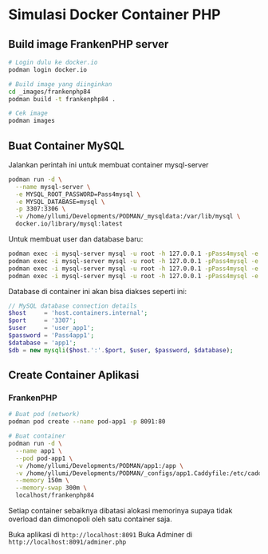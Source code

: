 # Simulasi Docker Container PHP

## Build image FrankenPHP server

```bash
# Login dulu ke docker.io
podman login docker.io

# Build image yang diinginkan
cd _images/frankenphp84
podman build -t frankenphp84 .

# Cek image
podman images
```

## Buat Container MySQL

Jalankan perintah ini untuk membuat container mysql-server

```bash
podman run -d \
  --name mysql-server \
  -e MYSQL_ROOT_PASSWORD=Pass4mysql \
  -e MYSQL_DATABASE=mysql \
  -p 3307:3306 \
  -v /home/yllumi/Developments/PODMAN/_mysqldata:/var/lib/mysql \
  docker.io/library/mysql:latest
```

Untuk membuat user dan database baru:

```bash
podman exec -i mysql-server mysql -u root -h 127.0.0.1 -pPass4mysql -e "CREATE DATABASE app1;"
podman exec -i mysql-server mysql -u root -h 127.0.0.1 -pPass4mysql -e "CREATE USER 'user_app1'@'%' IDENTIFIED BY 'Pass4app1';"
podman exec -i mysql-server mysql -u root -h 127.0.0.1 -pPass4mysql -e "GRANT ALL PRIVILEGES ON app1.* TO 'user_app1'@'%';"
podman exec -i mysql-server mysql -u root -h 127.0.0.1 -pPass4mysql -e "FLUSH PRIVILEGES;"
```

Database di container ini akan bisa diakses seperti ini:

```php
// MySQL database connection details
$host     = 'host.containers.internal';
$port     = '3307';
$user     = 'user_app1';
$password = 'Pass4app1';
$database = 'app1';
$db = new mysqli($host.':'.$port, $user, $password, $database);
```

## Create Container Aplikasi

### FrankenPHP

```bash
# Buat pod (network)
podman pod create --name pod-app1 -p 8091:80

# Buat container
podman run -d \
  --name app1 \
  --pod pod-app1 \
  -v /home/yllumi/Developments/PODMAN/app1:/app \
  -v /home/yllumi/Developments/PODMAN/_configs/app1.Caddyfile:/etc/caddy/Caddyfile \
  --memory 150m \
  --memory-swap 300m \
  localhost/frankenphp84
```

Setiap container sebaiknya dibatasi alokasi memorinya supaya tidak overload dan dimonopoli oleh satu container saja.  

Buka aplikasi di `http://localhost:8091`
Buka Adminer di `http://localhost:8091/adminer.php`
